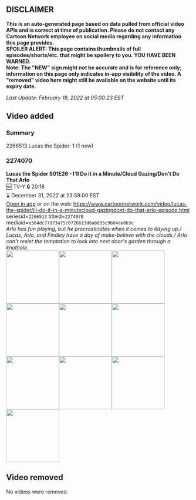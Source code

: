 ## DISCLAIMER
**This is an auto-generated page based on data pulled from official video APIs and is correct at time of publication. Please do not contact any Cartoon Network employee on social media regarding any information this page provides.**  
**SPOILER ALERT: This page contains thumbnails of full episodes/shorts/etc. that might be spoilery to you. YOU HAVE BEEN WARNED.**  
**Note: The "NEW" sign might not be accurate and is for reference only; information on this page only indicates in-app visibility of the video. A "removed" video here might still be available on the website until its expiry date.**  

_Last Update: February 18, 2022 at 05:00:23 EST_
## Video added
### Summary
2266513 Lucas the Spider: 1 (1 new)  
### 2274070
**Lucas the Spider S01E26 - I'll Do it in a Minute/Cloud Gazing/Don't Do That Arlo**  
🆕 TV-Y 🔒 20:18  
⌛ December 31, 2022 at 23:59:00 EST  
[Open in app](https://cnvideo.sercomkc.org/redirector.html?type=cnapp&seriesid=1000000000093702&titleid=2274070&mediaid=e504dc77d73a75c0726613d6ab035c9b04de8b3c) or on the web: https://www.cartoonnetwork.com/video/lucas-the-spider/ill-do-it-in-a-minutecloud-gazingdont-do-that-arlo-episode.html  
seriesid=`2266513` titleid=`2274070` mediaid=`e504dc77d73a75c0726613d6ab035c9b04de8b3c`  
_Arlo has fun playing, but he procrastinates when it comes to tidying up./ Lucas, Arlo, and Findley have a day of make-believe with the clouds./ Arlo can't resist the temptation to look into next door's garden through a knothole._  
<a href="https://s3.amazonaws.com/cartoonorchestrator/2274070_001_1280x720.jpg"><img src="https://s3.amazonaws.com/cartoonorchestrator/2274070_001_640x360.jpg" height="144px" /></a><a href="https://s3.amazonaws.com/cartoonorchestrator/2274070_002_1280x720.jpg"><img src="https://s3.amazonaws.com/cartoonorchestrator/2274070_002_640x360.jpg" height="144px" /></a><a href="https://s3.amazonaws.com/cartoonorchestrator/2274070_003_1280x720.jpg"><img src="https://s3.amazonaws.com/cartoonorchestrator/2274070_003_640x360.jpg" height="144px" /></a><a href="https://s3.amazonaws.com/cartoonorchestrator/2274070_004_1280x720.jpg"><img src="https://s3.amazonaws.com/cartoonorchestrator/2274070_004_640x360.jpg" height="144px" /></a><a href="https://s3.amazonaws.com/cartoonorchestrator/2274070_005_1280x720.jpg"><img src="https://s3.amazonaws.com/cartoonorchestrator/2274070_005_640x360.jpg" height="144px" /></a><a href="https://s3.amazonaws.com/cartoonorchestrator/2274070_006_1280x720.jpg"><img src="https://s3.amazonaws.com/cartoonorchestrator/2274070_006_640x360.jpg" height="144px" /></a><a href="https://s3.amazonaws.com/cartoonorchestrator/2274070_007_1280x720.jpg"><img src="https://s3.amazonaws.com/cartoonorchestrator/2274070_007_640x360.jpg" height="144px" /></a><a href="https://s3.amazonaws.com/cartoonorchestrator/2274070_008_1280x720.jpg"><img src="https://s3.amazonaws.com/cartoonorchestrator/2274070_008_640x360.jpg" height="144px" /></a><a href="https://s3.amazonaws.com/cartoonorchestrator/2274070_009_1280x720.jpg"><img src="https://s3.amazonaws.com/cartoonorchestrator/2274070_009_640x360.jpg" height="144px" /></a><a href="https://s3.amazonaws.com/cartoonorchestrator/2274070_010_1280x720.jpg"><img src="https://s3.amazonaws.com/cartoonorchestrator/2274070_010_640x360.jpg" height="144px" /></a>
## Video removed
No videos were removed.  
